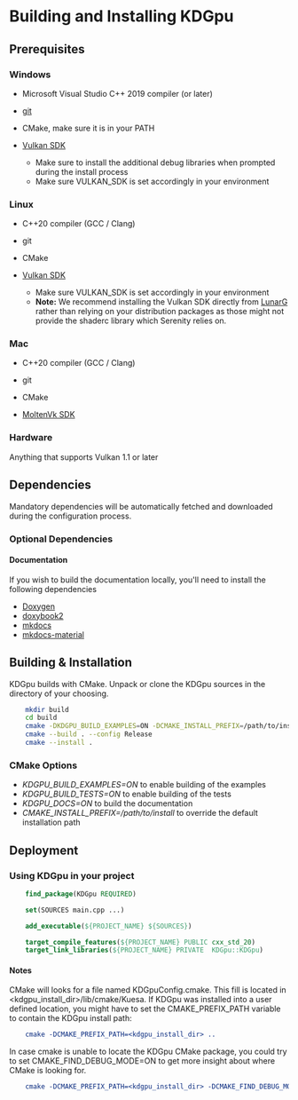 # Building and Installing KDGpu

## Prerequisites

### Windows

* Microsoft Visual Studio C++ 2019 compiler (or later)
* [git](https://gitforwindows.org)
* CMake, make sure it is in your PATH

* [Vulkan SDK](https://www.lunarg.com/vulkan-sdk/)
  * Make sure to install the additional debug libraries when prompted during the install process
  * Make sure VULKAN_SDK is set accordingly in your environment

### Linux

* C++20 compiler (GCC / Clang)
* git
* CMake

* [Vulkan SDK](https://www.lunarg.com/vulkan-sdk/)
  * Make sure VULKAN_SDK is set accordingly in your environment
  * **Note:** We recommend installing the Vulkan SDK directly from [LunarG](https://www.lunarg.com/vulkan-sdk/)
    rather than relying on your distribution packages as those might not provide the shaderc library
    which Serenity relies on.

### Mac

* C++20 compiler (GCC / Clang)
* git
* CMake

* [MoltenVk SDK](https://github.com/KhronosGroup/MoltenVK)

### Hardware

Anything that supports Vulkan 1.1 or later

## Dependencies

Mandatory dependencies will be automatically fetched and downloaded during the configuration process.

### Optional Dependencies

#### Documentation

If you wish to build the documentation locally, you'll need to install the following dependencies

* [Doxygen](https://doxygen.nl)
* [doxybook2](https://github.com/matusnovak/doxybook2)
* [mkdocs](https://www.mkdocs.org/)
* [mkdocs-material](https://squidfunk.github.io/mkdocs-material/)

## Building & Installation

KDGpu builds with CMake. Unpack or clone the KDGpu sources in the directory of your choosing.

```bash
    mkdir build
    cd build
    cmake -DKDGPU_BUILD_EXAMPLES=ON -DCMAKE_INSTALL_PREFIX=/path/to/install/location/ ..
    cmake --build . --config Release
    cmake --install .
```

### CMake Options

* *KDGPU_BUILD_EXAMPLES=ON* to enable building of the examples
* *KDGPU_BUILD_TESTS=ON* to enable building of the tests
* *KDGPU_DOCS=ON* to build the documentation
* *CMAKE_INSTALL_PREFIX=/path/to/install* to override the default installation path

## Deployment

### Using KDGpu in your project

```cmake
    find_package(KDGpu REQUIRED)

    set(SOURCES main.cpp ...)

    add_executable(${PROJECT_NAME} ${SOURCES})

    target_compile_features(${PROJECT_NAME} PUBLIC cxx_std_20)
    target_link_libraries(${PROJECT_NAME} PRIVATE  KDGpu::KDGpu)
```

#### Notes

  CMake will looks for a file named KDGpuConfig.cmake. This fill is located in <kdgpu_install_dir>/lib/cmake/Kuesa.
  If KDGpu was installed into a user defined location, you might have to set the
  CMAKE_PREFIX_PATH variable to contain the KDGpu install path:

```cmake
    cmake -DCMAKE_PREFIX_PATH=<kdgpu_install_dir> ..
```

  In case cmake is unable to locate the KDGpu CMake package, you could try to set CMAKE_FIND_DEBUG_MODE=ON
  to get more insight about where CMake is looking for.

```cmake
    cmake -DCMAKE_PREFIX_PATH=<kdgpu_install_dir> -DCMAKE_FIND_DEBUG_MODE=ON ..
```
